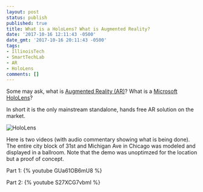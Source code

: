 ```yaml
---
layout: post
status: publish
published: true
title: What is a HoloLens? What is Augmented Reality?
date: '2017-10-16 12:11:43 -0500'
date_gmt: '2017-10-16 20:11:43 -0500'
tags:
- IllinoisTech
- SmartTechLab
- AR
- HoloLens
comments: []
---
```


Some may ask, what is [Augmented Reality (AR)](https://en.wikipedia.org/wiki/Augmented_reality)?  What is a [Microsoft HoloLens](https://www.microsoft.com/en-us/hololens)?

In short it is the only mainstream standalone, hands free AR solution on the market.

![*HoloLens*](/assets/2017/12/display.png)

Here is two videos (with audio commentary showing what is being done).  The entire city block of 31st and Michigan Ave in Chicago was modeled and displayed in a ballroom.  Note that the demo was unoptimzed for the location but a proof of concept.  

Part 1:
{% youtube GUa61OB6mU8 %}

Part 2:
{% youtube S27XCG7vbmI %}
